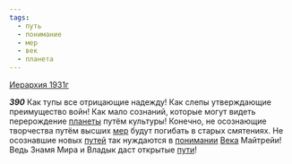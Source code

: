 ```yaml
---
tags:
  - путь
  - понимание
  - мер
  - век
  - планета
---
```


[Иерархия 1931г](/agni/1931)

___390___
Как тупы все отрицающие надежду! Как слепы утверждающие преимущество войн! Как мало сознаний, которые могут видеть перерождение [планеты](/tag/#планета) путём культуры! Конечно, не осознающие творчества путём высших [мер](/tag/#мер) будут погибать в старых смятениях. Не осознавшие новых [путей](/tag/#путь) так нуждаются в [понимании](/tag/#понимание) [Века](/tag/#век) Майтрейи! Ведь Знамя Мира и Владык даст открытые [пути](/tag/#путь)!   

